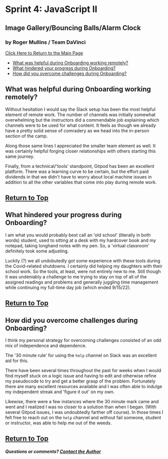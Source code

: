 # Sprint 4: JavaScript II
## Image Gallery/Bouncing Balls/Alarm Clock
### by Roger Mullins / Team DaVinci

[Click Here to Return to the Main Page](blog.md)

- [What was helpful during Onboarding working remotely?](#what-was-helpful-during-onboarding-working-remotely)
- [What hindered your progress during Onboarding?](#what-hindered-your-progress-during-onboarding)
- [How did you overcome challenges during Onboarding?](#how-did-you-overcome-challenges-during-onboarding)

## What was helpful during Onboarding working remotely?

Without hesitation I would say the Slack setup has been the most helpful element of remote work. The number of channels was initially somewhat overwhelming but the instructors did a commendable job explaining which channels were to be used for what content. It feels as though we already have a pretty solid sense of comradery as we head into the in-person section of the camp.

Along those same lines I appreciated the smaller team element as well. It was certainly helpful forging closer relationships with others starting this same journey.

Finally, from a technical/'tools' standpoint, Gitpod has been an excellent platform. There was a learning curve to be certain, but the effort paid dividends in that we didn't have to worry about local machine issues in addition to all the other variables that come into play during remote work.

[Return to Top](#by-roger-mullins--team-davinci)
---

## What hindered your progress during Onboarding?

I am what you would probably best call an 'old school' (literally in both words) student, used to sitting at a desk with my hardcover book and my notepad, taking longhand notes with my pen. So, a 'virtual classroom' definitely took some adjusting.

Luckily (?) we all undobutedly got some experience with these tools during the Covid-related shutdowns. I certainly did helping my daughters with their school work. So the tools, at least, were not entirely new to me. Still though it was undeniably a challenge to me trying to stay on top of all of the assigned readings and problems and generally juggling time management while continuing my full-time day job (which ended 9/15/22).

[Return to Top](#by-roger-mullins--team-davinci)
---

## How did you overcome challenges during Onboarding?

I think my personal strategy for overcoming challenges consisted of an odd mix of independence and dependence.

The '30 minute rule' for using the `help` channel on Slack was an excellent aid for this.

There have been several times throughout the past for weeks when I would find myself stuck on a logic issue and having to edit and otherwise refine my pseudocode to try and get a better grasp of the problem. Fortunately there are many excellent resources available and I was often able to indulge my independent streak and 'figure it out' on my own.

Likewise, there were a few instances where the 30 minute mark came and went and I realized I was no closer to a solution than when I began. (With several Gitpod issues, I was undoubtedly farther off course). In those times I felt free to reach out on the `help` channel and without fail someone, student or instructor, was able to help me out of the weeds.

[Return to Top](#by-roger-mullins--team-davinci)
---

##### Questions or comments? [Contact the Author](mailto:rogermullins.mba@gmail.com)